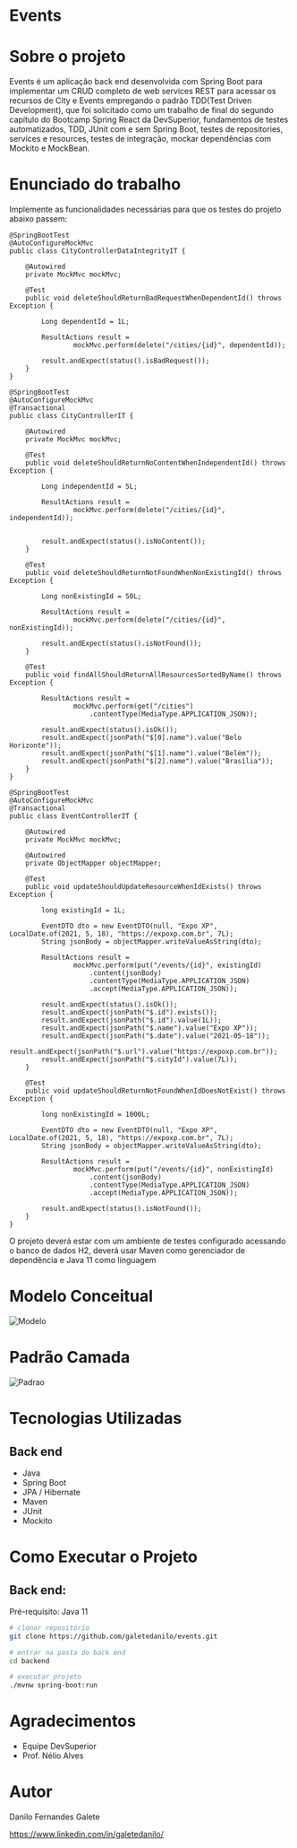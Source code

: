 # Events

# Sobre o projeto

Events é um aplicação back end desenvolvida com Spring Boot para implementar um CRUD completo de web services REST para acessar os recursos de City e Events
empregando o padrão TDD(Test Driven Development), que foi solicitado como um trabalho de final do segundo capítulo do Bootcamp Spring React da DevSuperior, 
fundamentos de testes automatizados, TDD, JUnit com e sem Spring Boot, testes de repositories, services e resources, testes de integração, mockar
dependências com Mockito e MockBean.


# Enunciado do trabalho

Implemente as funcionalidades necessárias para que os testes do projeto abaixo passem:

```
@SpringBootTest
@AutoConfigureMockMvc
public class CityControllerDataIntegrityIT {

	@Autowired
	private MockMvc mockMvc;
	
	@Test
	public void deleteShouldReturnBadRequestWhenDependentId() throws Exception {		

		Long dependentId = 1L;
		
		ResultActions result =
				mockMvc.perform(delete("/cities/{id}", dependentId));
				
		result.andExpect(status().isBadRequest());
	}
}

@SpringBootTest
@AutoConfigureMockMvc
@Transactional
public class CityControllerIT {

	@Autowired
	private MockMvc mockMvc;
	
	@Test
	public void deleteShouldReturnNoContentWhenIndependentId() throws Exception {		
		
		Long independentId = 5L;
		
		ResultActions result =
				mockMvc.perform(delete("/cities/{id}", independentId));
		
		
		result.andExpect(status().isNoContent());
	}

	@Test
	public void deleteShouldReturnNotFoundWhenNonExistingId() throws Exception {		

		Long nonExistingId = 50L;
		
		ResultActions result =
				mockMvc.perform(delete("/cities/{id}", nonExistingId));

		result.andExpect(status().isNotFound());
	}

	@Test
	public void findAllShouldReturnAllResourcesSortedByName() throws Exception {
		
		ResultActions result =
				mockMvc.perform(get("/cities")
					.contentType(MediaType.APPLICATION_JSON));

		result.andExpect(status().isOk());
		result.andExpect(jsonPath("$[0].name").value("Belo Horizonte"));
		result.andExpect(jsonPath("$[1].name").value("Belém"));
		result.andExpect(jsonPath("$[2].name").value("Brasília"));
	}
}

@SpringBootTest
@AutoConfigureMockMvc
@Transactional
public class EventControllerIT {

	@Autowired
	private MockMvc mockMvc;
	
	@Autowired
	private ObjectMapper objectMapper;
	
	@Test
	public void updateShouldUpdateResourceWhenIdExists() throws Exception {

		long existingId = 1L;
		
		EventDTO dto = new EventDTO(null, "Expo XP", LocalDate.of(2021, 5, 18), "https://expoxp.com.br", 7L);
		String jsonBody = objectMapper.writeValueAsString(dto);
		
		ResultActions result =
				mockMvc.perform(put("/events/{id}", existingId)
					.content(jsonBody)
					.contentType(MediaType.APPLICATION_JSON)
					.accept(MediaType.APPLICATION_JSON));
		
		result.andExpect(status().isOk());
		result.andExpect(jsonPath("$.id").exists());
		result.andExpect(jsonPath("$.id").value(1L));		
		result.andExpect(jsonPath("$.name").value("Expo XP"));
		result.andExpect(jsonPath("$.date").value("2021-05-18"));
		result.andExpect(jsonPath("$.url").value("https://expoxp.com.br"));
		result.andExpect(jsonPath("$.cityId").value(7L));
	}

	@Test
	public void updateShouldReturnNotFoundWhenIdDoesNotExist() throws Exception {

		long nonExistingId = 1000L;
		
		EventDTO dto = new EventDTO(null, "Expo XP", LocalDate.of(2021, 5, 18), "https://expoxp.com.br", 7L);
		String jsonBody = objectMapper.writeValueAsString(dto);
		
		ResultActions result =
				mockMvc.perform(put("/events/{id}", nonExistingId)
					.content(jsonBody)
					.contentType(MediaType.APPLICATION_JSON)
					.accept(MediaType.APPLICATION_JSON));
		
		result.andExpect(status().isNotFound());
	}
}

```

O projeto deverá estar com um ambiente de testes configurado acessando o banco de dados H2, deverá usar Maven como gerenciador de dependência e Java 11 como linguagem

# Modelo Conceitual

![Modelo](https://github.com/galetedanilo/events/blob/master/assets/modelo.png)

# Padrão Camada

![Padrao](https://github.com/galetedanilo/events/blob/master/assets/camadas.png)

# Tecnologias Utilizadas

## Back end

- Java
- Spring Boot
- JPA / Hibernate
- Maven
- JUnit
- Mockito

# Como Executar o Projeto

## Back end:

Pré-requisito: Java 11

```bash
# clonar repositório
git clone https://github.com/galetedanilo/events.git

# entrar na pasta do back end
cd backend

# executar projeto
./mvnw spring-boot:run
```

# Agradecimentos

-  Equipe DevSuperior
-  Prof. Nélio Alves

# Autor

Danilo Fernandes Galete

https://www.linkedin.com/in/galetedanilo/

